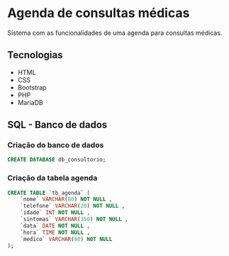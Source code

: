 # Agenda de consultas médicas
Sistema com as funcionalidades de uma agenda para consultas médicas.

## Tecnologias
- HTML
- CSS
- Bootstrap
- PHP
- MariaDB

## SQL - Banco de dados
### Criação do banco de dados
```sql
CREATE DATABASE db_consultorio;
```

### Criação da tabela agenda
```sql
CREATE TABLE `tb_agenda` (
    `nome` VARCHAR(80) NOT NULL ,
    `telefone` VARCHAR(20) NOT NULL ,
    `idade` INT NOT NULL ,
    `sintomas` VARCHAR(350) NOT NULL ,
    `data` DATE NOT NULL ,
    `hora` TIME NOT NULL ,
    `medico` VARCHAR(80) NOT NULL
);
```